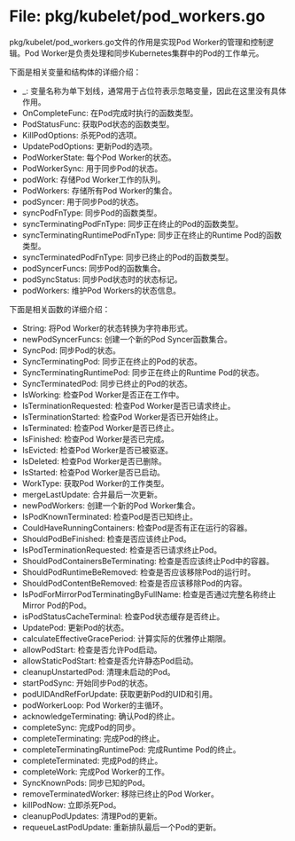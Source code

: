 # File: pkg/kubelet/pod_workers.go

pkg/kubelet/pod_workers.go文件的作用是实现Pod Worker的管理和控制逻辑。Pod Worker是负责处理和同步Kubernetes集群中的Pod的工作单元。

下面是相关变量和结构体的详细介绍：

- _: 变量名称为单下划线，通常用于占位符表示忽略变量，因此在这里没有具体作用。
- OnCompleteFunc: 在Pod完成时执行的函数类型。
- PodStatusFunc: 获取Pod状态的函数类型。
- KillPodOptions: 杀死Pod的选项。
- UpdatePodOptions: 更新Pod的选项。
- PodWorkerState: 每个Pod Worker的状态。
- PodWorkerSync: 用于同步Pod的状态。
- podWork: 存储Pod Worker工作的队列。
- PodWorkers: 存储所有Pod Worker的集合。
- podSyncer: 用于同步Pod的状态。
- syncPodFnType: 同步Pod的函数类型。
- syncTerminatingPodFnType: 同步正在终止的Pod的函数类型。
- syncTerminatingRuntimePodFnType: 同步正在终止的Runtime Pod的函数类型。
- syncTerminatedPodFnType: 同步已终止的Pod的函数类型。
- podSyncerFuncs: 同步Pod的函数集合。
- podSyncStatus: 同步Pod状态时的状态标记。
- podWorkers: 维护Pod Workers的状态信息。

下面是相关函数的详细介绍：

- String: 将Pod Worker的状态转换为字符串形式。
- newPodSyncerFuncs: 创建一个新的Pod Syncer函数集合。
- SyncPod: 同步Pod的状态。
- SyncTerminatingPod: 同步正在终止的Pod的状态。
- SyncTerminatingRuntimePod: 同步正在终止的Runtime Pod的状态。
- SyncTerminatedPod: 同步已终止的Pod的状态。
- IsWorking: 检查Pod Worker是否正在工作中。
- IsTerminationRequested: 检查Pod Worker是否已请求终止。
- IsTerminationStarted: 检查Pod Worker是否已开始终止。
- IsTerminated: 检查Pod Worker是否已终止。
- IsFinished: 检查Pod Worker是否已完成。
- IsEvicted: 检查Pod Worker是否已被驱逐。
- IsDeleted: 检查Pod Worker是否已删除。
- IsStarted: 检查Pod Worker是否已启动。
- WorkType: 获取Pod Worker的工作类型。
- mergeLastUpdate: 合并最后一次更新。
- newPodWorkers: 创建一个新的Pod Worker集合。
- IsPodKnownTerminated: 检查Pod是否已知终止。
- CouldHaveRunningContainers: 检查Pod是否有正在运行的容器。
- ShouldPodBeFinished: 检查是否应该终止Pod。
- IsPodTerminationRequested: 检查是否已请求终止Pod。
- ShouldPodContainersBeTerminating: 检查是否应该终止Pod中的容器。
- ShouldPodRuntimeBeRemoved: 检查是否应该移除Pod的运行时。
- ShouldPodContentBeRemoved: 检查是否应该移除Pod的内容。
- IsPodForMirrorPodTerminatingByFullName: 检查是否通过完整名称终止Mirror Pod的Pod。
- isPodStatusCacheTerminal: 检查Pod状态缓存是否终止。
- UpdatePod: 更新Pod的状态。
- calculateEffectiveGracePeriod: 计算实际的优雅停止期限。
- allowPodStart: 检查是否允许Pod启动。
- allowStaticPodStart: 检查是否允许静态Pod启动。
- cleanupUnstartedPod: 清理未启动的Pod。
- startPodSync: 开始同步Pod的状态。
- podUIDAndRefForUpdate: 获取更新Pod的UID和引用。
- podWorkerLoop: Pod Worker的主循环。
- acknowledgeTerminating: 确认Pod的终止。
- completeSync: 完成Pod的同步。
- completeTerminating: 完成Pod的终止。
- completeTerminatingRuntimePod: 完成Runtime Pod的终止。
- completeTerminated: 完成Pod的终止。
- completeWork: 完成Pod Worker的工作。
- SyncKnownPods: 同步已知的Pod。
- removeTerminatedWorker: 移除已终止的Pod Worker。
- killPodNow: 立即杀死Pod。
- cleanupPodUpdates: 清理Pod的更新。
- requeueLastPodUpdate: 重新排队最后一个Pod的更新。


